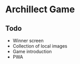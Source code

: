 # Archillect  Game

## Todo

- Winner screen
- Collection of local images
- Game introduction
- PWA
